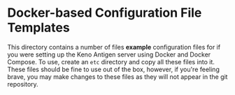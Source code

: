 # Docker-based Configuration File Templates

This directory contains a number of files **example** configuration files for if you were setting up the Keno Antigen server using Docker and Docker Compose. To use, create an `etc` directory and copy all these files into it. These files should be fine to use out of the box, however, if you're feeling brave, you may make changes to these files as they will not appear in the git repository.
